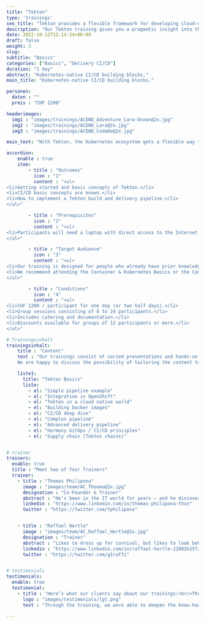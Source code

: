 ```yaml
---
title: "Tekton"
type: 'trainings'
seo_title: "Tekton provides a flexible framework for developing cloud-native CI/CD pipelines."
description: "Our Tekton training gives you a pragmatic insight into the world of continuous integration and conitinuous delivery systems (CI/CD)."
date: 2022-10-12T12:14:34+06:00
draft: false
weight: 3
slug:
subtitle: "Basics"
categories: ["Basics", "Delivery CI/CD"]
duration: "1 day"
abstract: "Kubernetes-native CI/CD building blocks."
main_title: "Kubernetes-native CI/CD building blocks."

personen:
  daten : ""
  preis : "CHF 1200"

headerimages:
  img1 : "images/trainings/ACEND_Adventure_Lara-Ocean@2x.jpg"
  img2 : "images/trainings/ACEND_Lara@2x.jpg"
  img3 : "images/trainings/ACEND_CodeDe@2x.jpg"

main_text: "With Tekton, the Kubernetes ecosystem gets a flexible way to integrate continuous integration and continuous delivery systems. Based on a modular approach, Steps, Tasks and Pipelines become standardized cloud-native resources. In the Tekton Basics training, you'll get a chance to see for yourself how the CI/CD world is seamlessly integrated into your cloud-native environments."

accordion:
    enable : true
    item:
        - title : "Outcomes"
          icon : "1"
          content : "<ul>
<li>Getting started and basic concepts of Tekton.</li>
<li>CI/CD basic concepts are known.</li>
<li>How to implement a Tekton build and delivery pipeline.</li>
</ul>"

        - title : "Prerequisites"
          icon : "2"
          content : "<ul>
<li>Participants will need a laptop with direct access to the Internet.</li>
</ul>"

        - title : "Target Audience"
          icon : "3"
          content : "<ul>
<li>Our training is designed for people who already have prior knowledge of container technologies, Git and Kubernetes.</li>
<li>We recommend attending the Container & Kubernetes Basics or the Container & OpenShift Basics training before registering for this course.</li>
</ul>"

        - title : "Conditions"
          icon : "4"
          content : "<ul>
<li>CHF 1200 / participant for one day (or two half days).</li>
<li>Group sessions consisting of 8 to 24 participants.</li>
<li>Includes catering and documentation.</li>
<li>Discounts available for groups of 12 participants or more.</li>
</ul>"

# Trainingsinhalt
trainingsinhalt:
    title : "Content"
    text : "Our trainings consist of varied presentations and hands-on labs in order to teach content in an appealing fashion.
    We are happy to discuss the possibility of tailoring the content to your infrastructure. Should you require additional contents, we can adapt the program to your needs."

    liste1:
      title: "Tekton Basics"
      liste:
        - el: "Simple pipeline example"
        - el: "Integration in OpenShift"
        - el: "Tekton in a cloud native world"
        - el: "Building Docker images"
        - el: "CI/CD deep dive"
        - el: "Complex pipeline"
        - el: "Advanced delivery pipeline"
        - el: "Harmony GitOps / CI/CD principles"
        - el: "Supply chain (Tekton chains)"


# trainer
trainers:
  enable: true
  title : "Meet two of Your Trainers"
  trainer:
    - title : "Thomas Philipona"
      image : "images/team/AC_Thoemu@2x.jpg"
      designation : "Co-Founder & Trainer"
      abstract : "He’s been in the IT world for years – and he discovers everything else on his bicycle."
      linkedin : "https://www.linkedin.com/in/thomas-philipona-thun"
      twitter : "https://twitter.com/tphilipona"


    - title : "Raffael Hertle"
      image : "images/team/AC_Raffael_Hertle@2x.jpg"
      designation : "Trainer"
      abstract : "Likes to dress up for carnival, but likes to look behind the masks when it comes to cloud native technologies"
      linkedin : "https://www.linkedin.com/in/raffael-hertle-22882b157/"
      twitter : "https://twitter.com/g1raffi"


# testimonials
testimonials:
  enable: true
  testimonial:
    - title : "Here’s what our clients say about our trainings:<br/>Thomas Abbrederis, Vaduz"
      logo : "images/testimonials/lgt.png"
      text : "Through the training, we were able to deepen the know-how in the area of modern container technology in a practical way with the OpenShift platform provided. The very competent trainers were able to reduce the respect for the new container technologies and thus provide the training participants with a very good baseline for the future."

---
```

